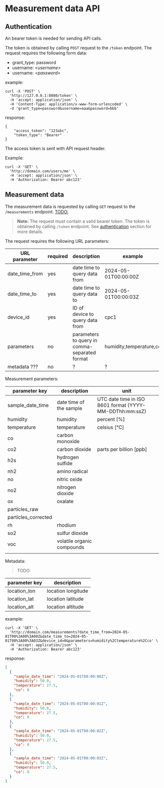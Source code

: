 # Measurement data API
## Authentication
An bearer token is needed for sending API calls.

The token is obtained by calling `POST` request to the `/token` endpoint.
The request requires the following form data:
- grant_type: password
- username: *_\<username\>_*
- username: *_\<password\>_*

example:
```
curl -X 'POST' \
  'http://127.0.0.1:8080/token' \
  -H 'accept: application/json' \
  -H 'Content-Type: application/x-www-form-urlencoded' \
  -d 'grant_type=password&username=aaa&password=bbb'
```
response:
```
{
    "access_token": "123abc",
    "token_type": "Bearer"
}
```

The access token is sent with API request header. 

Example:
```
curl -X 'GET' \
  'http://domain.com/users/me' \
  -H 'accept: application/json' \
  -H 'Authorization: Bearer abc123'
```

## Measurement data
The measurement data is requested by calling `GET` request to the `/measurements` endpoint. [TODO:](#)

> **Note:** The request must contain a valid bearer token. The token is obtained by calling `/token` endpoint. See [authentication](#authentication) section for more details.

The request requires the following URL parameters:

| URL parameter  | required | description                                   | example                 |
|----------------|----------|-----------------------------------------------|-------------------------|
| date_time_from | yes      | date time to query data from                  | 2024-05-01T00:00:00Z    |
| date_time_to   | yes      | date time to query data to                    | 2024-05-01T00:00:03Z    |
| device_id      | yes      | ID of device to query data from               | cpc1                    |
| parameters     | no       | parameters to query in comma-separated format | humidity,temperature,co |
| metadata ???   | no       | ?                                             | ?                       |


Measurement parameters:

| parameter key       | description                | unit                                                    |
|---------------------|----------------------------|---------------------------------------------------------|
| sample_date_time    | date time of the sample    | UTC date time in ISO 8601 format (YYYY-MM-DDThh:mm:ssZ) |
| humidity            | humidity                   | percent \[%\]                                           |
| temperature         | temperature                | celsius \[°C\]                                          |
| co                  | carbon monoxide            |                                                         |
| co2                 | carbon dioxide             | parts per billion \[ppb\]                               |
| h2s                 | hydrogen sulfide           |                                                         |
| nh2                 | amino radical              |                                                         |
| no                  | nitric oxide               |                                                         |
| no2                 | nitrogen dioxide           |                                                         |
| ox                  | oxalate                    |                                                         |
| particles_raw       |                            |                                                         |
| particles_corrected |                            |                                                         |
| rh                  | rhodium                    |                                                         |
| so2                 | sulfur dioxide             |                                                         |
| voc                 | volatile organic compounds |                                                         |
|                     |                            |                                                         |


Metadata:
> TODO:

| parameter key | description        |
|---------------|--------------------|
| location_lon  | location longitude |                                                         |
| location_lat  | location latitude  |                                                         |
| location_alt  | location altitude  |                                                         |


example:

```
curl -X 'GET' \
  'http://domain.com/measurements?date_time_from=2024-05-01T00%3A00%3A00Z&date_time_to=2024-05-01T00%3A00%3A03Z&device_id=0&parameters=humidity%2Ctemperature%2Cco' \
  -H 'accept: application/json' \
  -H 'Authorization: Bearer abc123'
```

response:
```json
[
  {
    "sample_date_time": "2024-05-01T00:00:00Z",
    "humidity": 50.0,
    "temperature": 27.5,
    "co": 0
  },
  {
    "sample_date_time": "2024-05-01T00:00:01Z",
    "humidity": 50.0,
    "temperature": 27.5,
    "co": 0
  },
  {
    "sample_date_time": "2024-05-01T00:00:02Z",
    "humidity": 50.0,
    "temperature": 27.5,
    "co": 0
  },
  {
    "sample_date_time": "2024-05-01T00:00:03Z",
    "humidity": 50.0,
    "temperature": 27.5,
    "co": 0
  }
]
```
